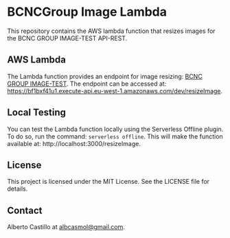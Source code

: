 # BCNCGroup Image Lambda

This repository contains the AWS lambda function that resizes images for the BCNC GROUP IMAGE-TEST API-REST.

## AWS Lambda
The Lambda function provides an endpoint for image resizing: [BCNC GROUP IMAGE-TEST](https://github.com/AlbCastillo/bcncgroup-image-test/). The endpoint can be accessed at: https://bf1bxf41u1.execute-api.eu-west-1.amazonaws.com/dev/resizeImage.

## Local Testing
You can test the Lambda function locally using the Serverless Offline plugin. To do so, run the command: `serverless offline`. This will make the function available at: http://localhost:3000/resizeImage.

## License
This project is licensed under the MIT License. See the LICENSE file for details.

## Contact
Alberto Castillo at albcasmol@gmail.com.
